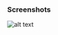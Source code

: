### Screenshots

![alt text](https://github.com/andreiseverin/WeaponMod-guns-backup/blob/main/wpn_blockar/BlockAR%20-%20like%20M4.png?raw=true)
